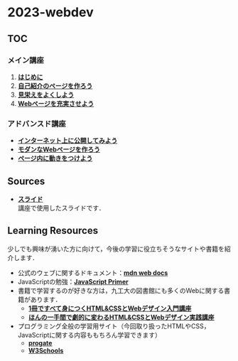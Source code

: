 # 2023-webdev
## TOC
### メイン講座
1. **[はじめに](docs/main-intro.md)**
2. **[自己紹介のページを作ろう](docs/main-html.md)**
3. **[見栄えをよくしよう](docs/main-css.md)**
4. **[Webページを充実させよう](docs/main-final.md)**

### アドバンスド講座
<!-- 各コースの詳細は[こちら](docs/advanced.md)から． -->
- **[インターネット上に公開してみよう](docs/advanced-publish.md)**
- **[モダンなWebページを作ろう](docs/advanced-css.md)**
- **[ページ内に動きをつけよう](docs/advanced-js.md)**

## Sources
- **[スライド]()**  
講座で使用したスライドです．
## Learning Resources
少しでも興味が湧いた方に向けて，今後の学習に役立ちそうなサイトや書籍を紹介します．
- 公式のウェブに関するドキュメント：**[mdn web docs](https://developer.mozilla.org/ja/docs/Learn/Getting_started_with_the_web)**
- JavaScriptの勉強：**[JavaScript Primer](https://jsprimer.net/)**
- 書籍で学習するのが好きな方は，九工大の図書館にも多くのWebに関する書籍があります．
  - **[1冊ですべて身につくHTML&CSSとWebデザイン入門講座](https://www.lib.kyutech.ac.jp/opac/volume/822106)**
  - **[ほんの一手間で劇的に変わるHTML&CSSとWebデザイン実践講座](https://www.lib.kyutech.ac.jp/opac/volume/849327)**
- プログラミング全般の学習用サイト（今回取り扱ったHTMLやCSS，JavaScriptに関する内容ももちろん学習できます）
  - **[progate](https://prog-8.com/)**
  - **[W3Schools](https://www.w3schools.com/)**